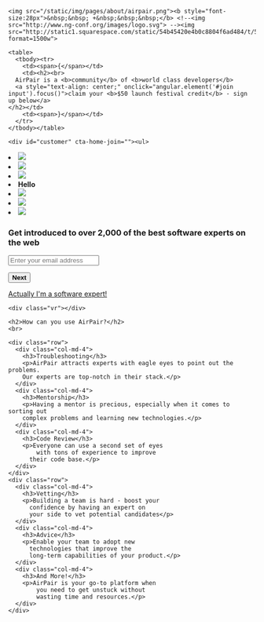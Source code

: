 
<script>
var i = 0;
var j = 0;
$(document).ready(function(){
   $('.entry-title').css('display', 'none').remove();
    $('#posts').css('display', 'none').remove();
    $('.rail1CTA').css('display', 'none').remove();
    $('hr').css('display', 'none').remove();
    $('.share').css('border-bottom', '0px');
    
    
    // These are the jQuery events that control customer submission
    
    $( "#nextButton" ).click(function(event) {
        event.preventDefault();
        if(i==0){
            $(this).fadeOut();
            $('#emailContainer').fadeOut(400, 'swing', function(){
                $('#submitButton').fadeIn();
                $('#fullnameContainer').fadeIn();
            });

            i++;
        }
    });
    $( "#submitButton" ).click(function(event) {
        event.preventDefault();
        if(j==0){
            var email = $('#email').val();
            var fullname = $('#fullname').val();
            url="https://script.google.com/macros/s/AKfycbxd1Kr6ITi7uOfnGTh4iYl92K8stAHNR4N0tpH2s1pUv_4fRaNA/exec";
            try{
                var getting=$.get(url,{col1:email, col2:fullname});
            }
            catch(e){console.log("just a safari bug");}
            
            $(this).fadeOut();
            $('#fullnameContainer').fadeOut(400, 'swing', function(){
                
               $('#thankyou').fadeIn();
                
            });
            
            j++;
        }
    });
    
        // These are the jQuery events that control customer submission
    
    $( "#nextButtonExpert" ).click(function(event) {
        event.preventDefault();
        if(i==0){
            $(this).fadeOut();
            $('#emailContainer').fadeOut(400, 'swing', function(){
                $('#submitButton').fadeIn();
                $('#fullnameContainer').fadeIn();
            });

            i++;
        }
    });
    $( "#submitButtonExpert" ).click(function(event) {
        event.preventDefault();
        if(j==0){
            var email = $('#emailExpert').val();
            var fullname = $('#fullnameExpert').val();
            var github = $('#githubExpert').val();
            var stackoverflow = $('#stackoverflowExpert').val();
            var twitter = $('#twitterExpert').val();
            var linkedin = $('#linkedinExpert').val();
            url="https://script.google.com/macros/s/1-v5PT9yHr8GvZa4y3V99D2cfR4fEBQrOT7F9m7guHLg/exec";
            try{
                var getting=$.get(url,{col1:email, col2:fullname, col3:github, col4:stackoverflow, col5:twitter, col6:linkedin});
            }
            catch(e){console.log("just a safari bug");}
            
            $(this).fadeOut();
            $('#fullnameContainerExpert').fadeOut(400, 'swing', function(){
                
               $('#thankyou').fadeIn();
                
            });
            
            j++;
        }
    });
    
    
    // These jQuery events control the switch from Customer to Expert view
    
    
    $( "#imexpert" ).click(function(event) {
        event.preventDefault();
        $(this).fadeOut(400, 'swing', function(){
            $('#ineedhelp').fadeIn();
        });
        $('#customer').fadeOut(400, 'swing', function(){
            $('#expert').fadeIn();
        });
    });
    $("#ineedhelp").click(function(event) {
        event.preventDefault();
        $(this).fadeOut(400, 'swing', function(){
            $('#imexpert').fadeIn();
            
            $('#expert').fadeOut(400, 'swing', function(){
                $('#customer').fadeIn();
            });
        });

    });
});

</script>

<style>
.entry-title {display:none;}
#posts {display:none;}
.rail1CTA {display:none;}
</style>
<div class="main-wrap">
  <div notifications=""></div>
  <main ng-view="" id="home">

  <section class="header">
 
    <img src="/static/img/pages/about/airpair.png"><b style="font-size:28px">&nbsp;&nbsp; +&nbsp;&nbsp;&nbsp;</b> <!--<img src="http://www.ng-conf.org/images/logo.svg"> --><img src="http://static1.squarespace.com/static/54b45420e4b0c8804f6ad484/t/54d71e49e4b0a551f3b0fc04/1425331408076/?format=1500w">
    
    <table>
      <tbody><tr>
        <td><span>{</span></td>
        <td><h2><br>
      AirPair is a <b>community</b> of <b>world class developers</b>
      <a style="text-align: center;" onclick="angular.element('#join input').focus()">claim your <b>$50 launch festival credit</b> - sign up below</a>
    </h2></td>
        <td><span>}</span></td>
      </tr>
    </tbody></table>
  </section>


  <section id="join">

    <div id="customer" cta-home-join=""><ul>
  <li><img src="//0.gravatar.com/avatar/b56bb22b3a4b83c6b534b4c114671380?s=100"></li>
  <li><img src="//0.gravatar.com/avatar/c01ef7584331527e1c600b85ba6a75f3?s=100"></li>
  <li><img src="//0.gravatar.com/avatar/892cdc57a3a64ea0ad59827bc6d1ddf7?s=100"></li>
  <li class="you nomob">
    <!-- ngIf: !session || !session.email --><b ng-if="!session || !session.email" class="ng-scope">Hello</b><!-- end ngIf: !session || !session.email -->
    <!-- ngIf: session.email -->
  </li>
  <li><img src="//0.gravatar.com/avatar/b988f05edd27e18eb63b0c5abfdc113c?s=100"></li>
  <li><img src="//0.gravatar.com/avatar/f524745bb9975ba777b5c4a9922eb614?s=100"></li>
  <li><img src="//0.gravatar.com/avatar/fbf41c66afb1e3807b7b330c2d8fcc28?s=100"></li>
</ul>


<h3>Get introduced to over 2,000 of the <b>best software experts</b> on the web</h3>



<form id="joinForm" novalidate="" name="joinForm">
<h3 id="thankyou" style="display:none;">Thanks for signing up! We'll contact you shortly!</h3>
  <!-- ngIf: data.email --><div id="emailContainer" class="homeNameDiv" ng-if="data.email" form-group="">
    <input id="email" name="email" form-control="" type="text" placeholder="Enter your email address" >

    
  </div>

  <button id="nextButton" track-click="auth" data="subscribe" class="btn btn-primary" tabindex="33214"><b>Next</b></button>
  
 <div id="fullnameContainer" style="display:none;" class="homeNameDiv"  form-group="">
    <input id="fullname" name="name" form-control="" type="text" placeholder="Enter full name (e.g. John Smith)" required="" tabindex="33212">

    
  </div>

  <button id="submitButton" style="display:none;" track-click="auth" data="subscribe"  type="submit" class="btn btn-primary" tabindex="33214" ><b>Join</b></button>

  <!-- ngIf: data.email --><!-- end ngIf: data.email -->

<span id="imexpert" style="font-size:14px;"><a href="#">Actually I'm a software expert!</a></span> 
</form>


</div>
<!-- END CUSTOMER START EXPERT -->
<div id="expert" style="display:none;" cta-home-join=""><ul>
  <li><img src="//0.gravatar.com/avatar/b56bb22b3a4b83c6b534b4c114671380?s=100"></li>
  <li><img src="//0.gravatar.com/avatar/c01ef7584331527e1c600b85ba6a75f3?s=100"></li>
  <li><img src="//0.gravatar.com/avatar/892cdc57a3a64ea0ad59827bc6d1ddf7?s=100"></li>
  <li class="you nomob">
    <!-- ngIf: !session || !session.email --><b ng-if="!session || !session.email" class="ng-scope">Hello</b><!-- end ngIf: !session || !session.email -->
    <!-- ngIf: session.email -->
  </li>
  <li><img src="//0.gravatar.com/avatar/b988f05edd27e18eb63b0c5abfdc113c?s=100"></li>
  <li><img src="//0.gravatar.com/avatar/f524745bb9975ba777b5c4a9922eb614?s=100"></li>
  <li><img src="//0.gravatar.com/avatar/fbf41c66afb1e3807b7b330c2d8fcc28?s=100"></li>
</ul>


<h3>Make great ideas happen <b>helping developers</b> on the web</h3>



<form id="joinFormExpert" novalidate="" name="joinForm">
<h3 id="thankyouExpert" style="display:none;">Thanks for signing up as an Expert! We'll be in contact!</h3>
  <!-- ngIf: data.email --><div id="emailContainerExpert" class="homeNameDiv" ng-if="data.email" form-group="">
    <input id="emailExpert" name="email" form-control="" type="text" placeholder="Enter your email address" >

    
  </div>

  <button id="nextButtonEmailExpert" track-click="auth" data="subscribe" class="btn btn-primary" tabindex="33214"><b>Next</b></button>
  

  
 <div id="fullnameContainerExpert" style="display:none;" class="homeNameDiv"  form-group="">
    <input id="fullnameExpert" name="name" form-control="" type="text" placeholder="Enter full name (e.g. John Smith)" required="" tabindex="33212"  >

    
  </div>
  <button  style="display:none;" id="nextButtonFullnameExpert" track-click="auth" data="subscribe" class="btn btn-primary" tabindex="33214"><b>Next</b></button>

<div id="githubContainerExpert" class="homeNameDiv" ng-if="data.email" form-group="">
    <input id="githubExpert" name="email" form-control="" type="text" placeholder="Enter your github urk" >

    
  </div>
  
    <button  style="display:none;"  id="nextButtonGithubExpert" track-click="auth" data="subscribe" class="btn btn-primary" tabindex="33214"><b>Next</b></button>
  
  <div id="stackoverflowContainerExpert" class="homeNameDiv" ng-if="data.email" form-group="">
    <input id="stackoverflowExpert" name="email" form-control="" type="text" placeholder="Enter your stackoverflow url" >

    
  </div>
  
    <button  style="display:none;"  id="nextButtonStackoverflowExpert" track-click="auth" data="subscribe" class="btn btn-primary" tabindex="33214"><b>Next</b></button>
  
  <div id="twitterContainerExpert" class="homeNameDiv" ng-if="data.email" form-group="">
    <input id="twitterExpert" name="email" form-control="" type="text" placeholder="Enter your twitter url" >

    
  </div>
  
    <button   style="display:none;" id="nextButtonTwitterExpert" track-click="auth" data="subscribe" class="btn btn-primary" tabindex="33214"><b>Next</b></button>
  
  <div id="linkedinContainerExpert" class="homeNameDiv" ng-if="data.email" form-group="">
    <input id="linkedinExpert" name="email" form-control="" type="text" placeholder="Enter your linkedin url" >

    
  </div>

  <button id="submitButtonExpert" style="display:none;" track-click="auth" data="subscribe"  type="submit" class="btn btn-primary" tabindex="33214" ><b>Join</b></button>

  <!-- ngIf: data.email --><!-- end ngIf: data.email -->

<span id="ineedhelp" style="font-size:14px;"><a href="#">erm... on second thoughts I need an expert</a></span>
</form>


</div>





  </section>

  <section class="how">

    <div class="vr"></div>

    <h2>How can you use AirPair?</h2>
    <br>

    <div class="row">
      <div class="col-md-4">
        <h3>Troubleshooting</h3>
        <p>AirPair attracts experts with eagle eyes to point out the problems.
        Our experts are top-notch in their stack.</p>
      </div>
      <div class="col-md-4">
        <h3>Mentorship</h3>
        <p>Having a mentor is precious, especially when it comes to sorting out
        complex problems and learning new technologies.</p>
      </div>
      <div class="col-md-4">
        <h3>Code Review</h3>
        <p>Everyone can use a second set of eyes
            with tons of experience to improve
          their code base.</p>
      </div>
    </div>
    <div class="row">
      <div class="col-md-4">
        <h3>Vetting</h3>
        <p>Building a team is hard - boost your
          confidence by having an expert on
          your side to vet potential candidates</p>
      </div>
      <div class="col-md-4">
        <h3>Advice</h3>
        <p>Enable your team to adopt new
          technologies that improve the
          long-term capabilities of your product.</p>
      </div>
      <div class="col-md-4">
        <h3>And More!</h3>
        <p>AirPair is your go-to platform when
            you need to get unstuck without
            wasting time and resources.</p>
      </div>
    </div>
  </section>

<!-- <div class="vr"></div>
<section class="gaurantee">

  <div class="block">try it out, risk free</div>
  <div class="vr" style="margin-top:-30px"></div>

  <p>We have a 100% satisfaction guarantee</p>

  <label>Warning AirPairing can become addictive once you realized how awesome it is.</label>

</section> -->

  <br><br><br>
    <br><br><br>

  </main>
</div>
